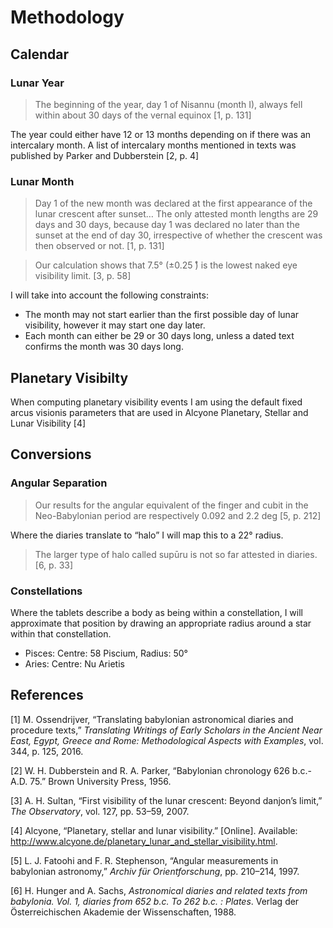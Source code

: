 Methodology
===========

Calendar
--------

### Lunar Year

> The beginning of the year, day 1 of Nisannu (month I), always fell
> within about 30 days of the vernal equinox \[1, p. 131\]

The year could either have 12 or 13 months depending on if there was an
intercalary month. A list of intercalary months mentioned in texts was
published by Parker and Dubberstein \[2, p. 4\]

### Lunar Month

> Day 1 of the new month was declared at the first appearance of the
> lunar crescent after sunset… The only attested month lengths are 29
> days and 30 days, because day 1 was declared no later than the sunset
> at the end of day 30, irrespective of whether the crescent was then
> observed or not. \[1, p. 131\]

> Our calculation shows that 7.5° (±0.25 ̊) is the lowest naked eye
> visibility limit. \[3, p. 58\]

I will take into account the following constraints:

-   The month may not start earlier than the first possible day of lunar
    visibility, however it may start one day later.
-   Each month can either be 29 or 30 days long, unless a dated text
    confirms the month was 30 days long.

Planetary Visibilty
-------------------

When computing planetary visibility events I am using the default fixed
arcus visionis parameters that are used in Alcyone Planetary, Stellar
and Lunar Visibility \[4\]

Conversions
-----------

### Angular Separation

> Our results for the angular equivalent of the finger and cubit in the
> Neo-Babylonian period are respectively 0.092 and 2.2 deg \[5, p. 212\]

Where the diaries translate to “halo” I will map this to a 22° radius.

> The larger type of halo called supūru is not so far attested in
> diaries. \[6, p. 33\]

### Constellations

Where the tablets describe a body as being within a constellation, I
will approximate that position by drawing an appropriate radius around a
star within that constellation.

-   Pisces: Centre: 58 Piscium, Radius: 50°
-   Aries: Centre: Nu Arietis

References
----------

\[1\] M. Ossendrijver, “Translating babylonian astronomical diaries and
procedure texts,” *Translating Writings of Early Scholars in the Ancient
Near East, Egypt, Greece and Rome: Methodological Aspects with
Examples*, vol. 344, p. 125, 2016.

\[2\] W. H. Dubberstein and R. A. Parker, “Babylonian chronology 626
b.c.-A.D. 75.” Brown University Press, 1956.

\[3\] A. H. Sultan, “First visibility of the lunar crescent: Beyond
danjon’s limit,” *The Observatory*, vol. 127, pp. 53–59, 2007.

\[4\] Alcyone, “Planetary, stellar and lunar visibility.” \[Online\].
Available:
<http://www.alcyone.de/planetary_lunar_and_stellar_visibility.html>.

\[5\] L. J. Fatoohi and F. R. Stephenson, “Angular measurements in
babylonian astronomy,” *Archiv für Orientforschung*, pp. 210–214, 1997.

\[6\] H. Hunger and A. Sachs, *Astronomical diaries and related texts
from babylonia. Vol. 1, diaries from 652 b.c. To 262 b.c. : Plates*.
Verlag der Österreichischen Akademie der Wissenschaften, 1988.
